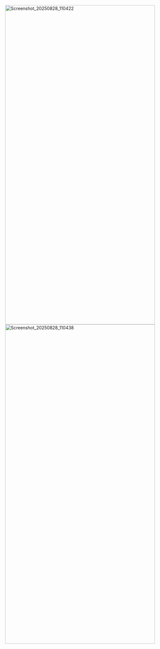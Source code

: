 <img width="480" height="1024" alt="Screenshot_20250828_110422" src="https://github.com/user-attachments/assets/85ca86bc-52f4-4a44-aaa6-26659c0d1cb7" />
<img width="480" height="1024" alt="Screenshot_20250828_110438" src="https://github.com/user-attachments/assets/bf44374f-671a-4de6-99a7-28785d4f25ff" />
